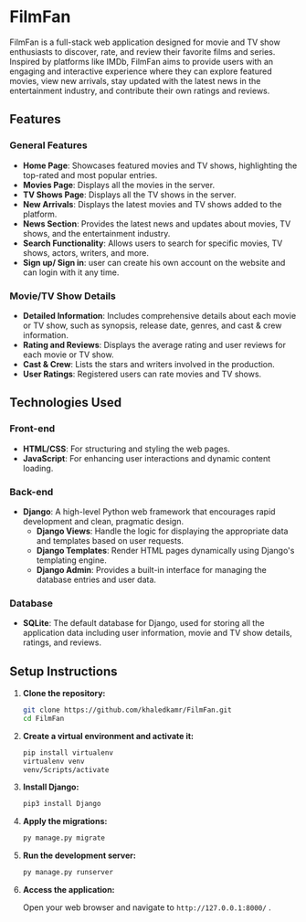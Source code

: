 # FilmFan

FilmFan is a full-stack web application designed for movie and TV show enthusiasts to discover, rate, and review their favorite films and series. Inspired by platforms like IMDb, FilmFan aims to provide users with an engaging and interactive experience where they can explore featured movies, view new arrivals, stay updated with the latest news in the entertainment industry, and contribute their own ratings and reviews.

## Features

### General Features
- **Home Page**: Showcases featured movies and TV shows, highlighting the top-rated and most popular entries.
- **Movies Page**: Displays all the movies in the server.
- **TV Shows Page**: Displays all the TV shows in the server.
- **New Arrivals**: Displays the latest movies and TV shows added to the platform.
- **News Section**: Provides the latest news and updates about movies, TV shows, and the entertainment industry.
- **Search Functionality**: Allows users to search for specific movies, TV shows, actors, writers, and more.
- **Sign up/ Sign in**: user can create his own account on the website and can login with it any time.

### Movie/TV Show Details
- **Detailed Information**: Includes comprehensive details about each movie or TV show, such as synopsis, release date, genres, and cast & crew information.
- **Rating and Reviews**: Displays the average rating and user reviews for each movie or TV show.
- **Cast & Crew**: Lists the stars and writers involved in the production.
- **User Ratings**: Registered users can rate movies and TV shows.

## Technologies Used

### Front-end
- **HTML/CSS**: For structuring and styling the web pages.
- **JavaScript**: For enhancing user interactions and dynamic content loading.

### Back-end
- **Django**: A high-level Python web framework that encourages rapid development and clean, pragmatic design.
  - **Django Views**: Handle the logic for displaying the appropriate data and templates based on user requests.
  - **Django Templates**: Render HTML pages dynamically using Django's templating engine.
  - **Django Admin**: Provides a built-in interface for managing the database entries and user data.

### Database
- **SQLite**: The default database for Django, used for storing all the application data including user information, movie and TV show details, ratings, and reviews.

## Setup Instructions

1. **Clone the repository:**
   ```bash
   git clone https://github.com/khaledkamr/FilmFan.git
   cd FilmFan
   ```

2. **Create a virtual environment and activate it:**
   ```bash
   pip install virtualenv
   virtualenv venv
   venv/Scripts/activate
   ```

3. **Install Django:**
   ```bash
   pip3 install Django
   ```

4. **Apply the migrations:**
   ```bash
   py manage.py migrate
   ```

5. **Run the development server:**
   ```bash
   py manage.py runserver
   ```

6. **Access the application:**
   
   Open your web browser and navigate to `http://127.0.0.1:8000/` .
